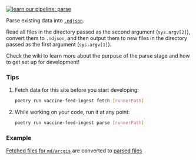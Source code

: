 [![learn our pipeline: parse](https://img.shields.io/static/v1?label=learn%20our%20pipeline&message=parse&style=social)](https://github.com/CAVaccineInventory/vaccine-feed-ingest/wiki/Runner-pipeline-stages#parse)

Parse existing data into [`.ndjson`](http://ndjson.org/).

Read all files in the directory passed as the second argument (`sys.argv[2]`), convert them to `.ndjson`, and then output them to new files in the directory passed as the first argument (`sys.argv[1]`).

Check the wiki to learn more about the purpose of the parse stage and how to get set up for development!

### Tips

1. Fetch data for this site before you start developing:
    ```sh
    poetry run vaccine-feed-ingest fetch [runnerPath]
    ```

1. While working on your code, run it at any point:
    ```sh
    poetry run vaccine-feed-ingest parse [runnerPath]
    ```

### Example
[Fetched files for `md/arcgis`](https://github.com/CAVaccineInventory/vaccine-feed-ingest-results/tree/main/md/arcgis/raw) are converted to [parsed files](https://github.com/CAVaccineInventory/vaccine-feed-ingest-results/tree/main/md/arcgis/parsed)
